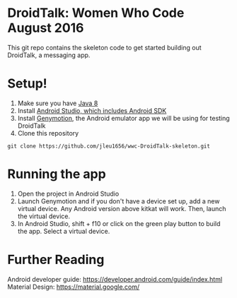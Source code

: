 # DroidTalk: Women Who Code August 2016
This git repo contains the skeleton code to get started building out DroidTalk, a messaging app.

# Setup! 
1. Make sure you have [Java 8](http://www.oracle.com/technetwork/java/javase/downloads/jdk8-downloads-2133151.html) 
2. Install [Android Studio, which includes Android SDK](https://developer.android.com/studio/index.html)
3. Install [Genymotion](https://www.genymotion.com/), the Android emulator app we will be using for testing DroidTalk
4. Clone this repository 
```
git clone https://github.com/jleu1656/wwc-DroidTalk-skeleton.git
```

# Running the app 
1. Open the project in Android Studio
2. Launch Genymotion and if you don't have a device set up, add a new virtual device. Any Android version above kitkat will work. Then, launch the virtual device. 
3. In Android Studio, shift + f10 or click on the green play button to build the app. Select a virtual device. 

# Further Reading
Android developer guide: https://developer.android.com/guide/index.html
Material Design: https://material.google.com/ 
